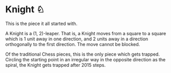 # Knight &#x2658; 

This is the piece it all started with.

A Knight is a (1, 2)-leaper. That is, a Knight moves from a square
to a square which is 1 unit away in one direction, and 2 units away
in a direction orthogonally to the first direction. The move cannot
be blocked.

Of the traditional Chess pieces, this is the only piece which gets
trapped. Circling the starting point in an irregular way in the
opposite direction as the spiral, the Knight gets trapped after 2015 steps.

<div class = "trapped" data-piece = "knight"></div>  

